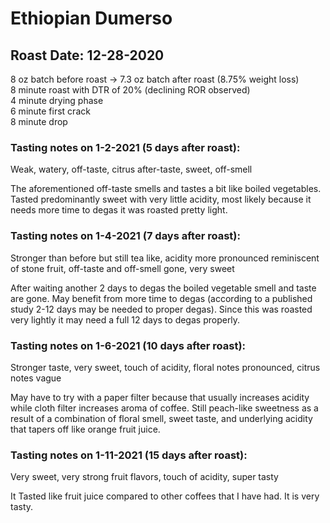 # Ethiopian Dumerso

## Roast Date: 12-28-2020
8 oz batch before roast -> 7.3 oz batch after roast (8.75% weight loss)  
8 minute roast with DTR of 20% (declining ROR observed)  
4 minute drying phase  
6 minute first crack  
8 minute drop

### Tasting notes on 1-2-2021 (5 days after roast):
Weak, watery, off-taste, citrus after-taste, sweet, off-smell

The aforementioned off-taste smells and tastes a bit like boiled vegetables. Tasted predominantly sweet with very little acidity, most likely because it needs more time to degas it was roasted pretty light.

### Tasting notes on 1-4-2021 (7 days after roast):
Stronger than before but still tea like, acidity more pronounced reminiscent of stone fruit, off-taste and off-smell gone, very sweet

After waiting another 2 days to degas the boiled vegetable smell and taste are gone. May benefit from more time to degas (according to a published study 2-12 days may be needed to proper degas). Since this was roasted very lightly it may need a full 12 days to degas properly.

### Tasting notes on 1-6-2021 (10 days after roast):
Stronger taste, very sweet, touch of acidity, floral notes pronounced, citrus notes vague

May have to try with a paper filter because that usually increases acidity while cloth filter increases aroma of coffee. Still peach-like sweetness as a result of a combination of floral smell, sweet taste, and underlying acidity that tapers off like orange fruit juice.

### Tasting notes on 1-11-2021 (15 days after roast):
Very sweet, very strong fruit flavors, touch of acidity, super tasty

It Tasted like fruit juice compared to other coffees that I have had. It is very tasty.
